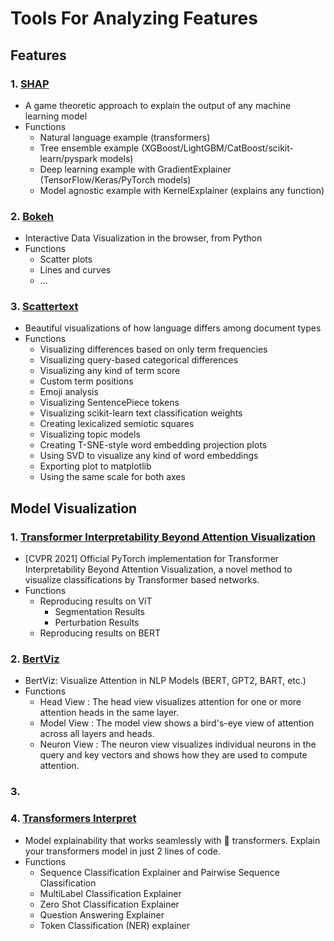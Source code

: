# Tools For Analyzing Features 

## Features 
### 1. [SHAP](https://github.com/slundberg/shap)
- A game theoretic approach to explain the output of any machine learning model
- Functions
  - Natural language example (transformers)
  - Tree ensemble example (XGBoost/LightGBM/CatBoost/scikit-learn/pyspark models)
  - Deep learning example with GradientExplainer (TensorFlow/Keras/PyTorch models)
  - Model agnostic example with KernelExplainer (explains any function)
### 2. [Bokeh](https://docs.bokeh.org/en/latest/docs/user_guide.html) 
- Interactive Data Visualization in the browser, from Python
- Functions 
  - Scatter plots
  - Lines and curves
  - ...
### 3. [Scattertext](https://github.com/JasonKessler/scattertext)
- Beautiful visualizations of how language differs among document types
- Functions
  -  Visualizing differences based on only term frequencies
  - Visualizing query-based categorical differences
  - Visualizing any kind of term score
  - Custom term positions
  - Emoji analysis
  - Visualizing SentencePiece tokens
  - Visualizing scikit-learn text classification weights
  - Creating lexicalized semiotic squares
  - Visualizing topic models
  - Creating T-SNE-style word embedding projection plots
  - Using SVD to visualize any kind of word embeddings
  - Exporting plot to matplotlib
  - Using the same scale for both axes





## Model Visualization
### 1. [Transformer Interpretability Beyond Attention Visualization](https://github.com/hila-chefer/Transformer-Explainability)
- [CVPR 2021] Official PyTorch implementation for Transformer Interpretability Beyond Attention Visualization, a novel method to visualize classifications by Transformer based networks.
- Functions 
  - Reproducing results on ViT
    - Segmentation Results
    - Perturbation Results  
  - Reproducing results on BERT

### 2. [BertViz](https://github.com/jessevig/bertviz)
- BertViz: Visualize Attention in NLP Models (BERT, GPT2, BART, etc.)
- Functions
  - Head View : The head view visualizes attention for one or more attention heads in the same layer. 
  - Model View : The model view shows a bird's-eye view of attention across all layers and heads.
  - Neuron View : The neuron view visualizes individual neurons in the query and key vectors and shows how they are used to compute attention.
### 3. 

### 4. [Transformers Interpret](https://github.com/cdpierse/transformers-interpret#transformers-intepret)
- Model explainability that works seamlessly with 🤗 transformers. Explain your transformers model in just 2 lines of code.
- Functions 
  - Sequence Classification Explainer and Pairwise Sequence Classification
  - MultiLabel Classification Explainer
  - Zero Shot Classification Explainer
  - Question Answering Explainer
  - Token Classification (NER) explainer
